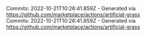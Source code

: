 Commits: 2022-10-21T10:26:41.859Z - Generated via https://github.com/marketplace/actions/artificial-grass
<br>
Commits: 2022-10-21T10:26:41.859Z - Generated via https://github.com/marketplace/actions/artificial-grass
<br>

